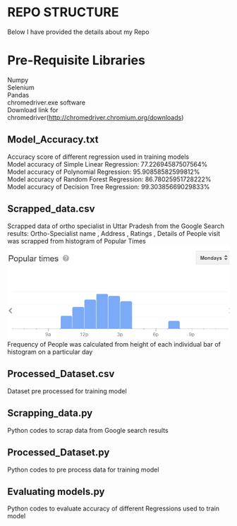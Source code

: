 # REPO STRUCTURE

Below I have provided the details about my Repo

# Pre-Requisite Libraries

Numpy<br/>
Selenium<br/>
Pandas<br/>
chromedriver.exe software<br/>
Download link for chromedriver(http://chromedriver.chromium.org/downloads)

## Model_Accuracy.txt
Accuracy score of different regression used in training models<br/>
Model accuracy of Simple Linear Regression: 77.22694587507564% <br/>
Model accuracy of Polynomial Regression: 95.90858582599812%<br/>
Model accuracy of Random Forest Regression: 86.78025951728222%<br/>
Model accuracy of Decision Tree Regression: 99.30385669029833% 

## Scrapped_data.csv

Scrapped data of ortho specialist in Uttar Pradesh from the Google Search results: Ortho-Specialist name , Address , Ratings ,
Details of People visit was scrapped from histogram of Popular Times<br/>
![Screenshot](Screenshot.png)<br/>
Frequency of People was calculated from height of each individual bar of histogram on a particular day

## Processed_Dataset.csv

Dataset pre processed for training model

## Scrapping_data.py

Python codes to scrap data from Google search results

## Processed_Dataset.py

Python codes to pre process data for training model

## Evaluating models.py

Python codes to evaluate accuracy of different Regressions used to train model
